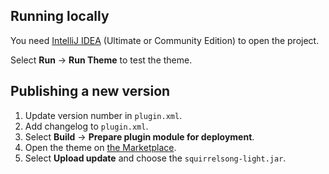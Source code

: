 ## Running locally

You need [IntelliJ IDEA](https://www.jetbrains.com/idea/) (Ultimate or Community Edition) to open the project.

Select **Run** -> **Run Theme** to test the theme.

## Publishing a new version

1. Update version number in `plugin.xml`.
2. Add changelog to `plugin.xml`.
3. Select **Build** -> **Prepare plugin module for deployment**.
4. Open the theme on [the Marketplace](https://plugins.jetbrains.com/plugin/22568-squirrelsong-light-theme).
5. Select **Upload update** and choose the `squirrelsong-light.jar`.
